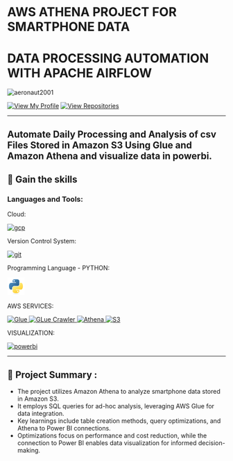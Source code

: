# AWS ATHENA PROJECT FOR SMARTPHONE DATA





# DATA PROCESSING AUTOMATION WITH APACHE AIRFLOW
 
 <p align="left"> <img src="https://komarev.com/ghpvc/?username=aeronaut2001&label=Profile%20views&color=0e75b6&style=flat" alt="aeronaut2001" /> </p>
 
[![View My Profile](https://img.shields.io/badge/View-My_Profile-green?logo=GitHub)](https://github.com/aeronaut2001) 
 [![View Repositories](https://img.shields.io/badge/View-My_Repositories-blue?logo=GitHub)](https://github.com/aeronaut2001?tab=repositories)

---

## Automate Daily Processing and Analysis of csv Files Stored in Amazon S3 Using Glue and Amazon Athena and visualize data in powerbi.
📝 Gain the skills 
---

 <h3 align="left">Languages and Tools:</h3>

<p align="left"> Cloud: </p>

<a href="https://aws.amazon.com" target="_blank" rel="noreferrer"> <img src="https://upload.wikimedia.org/wikipedia/commons/9/93/Amazon_Web_Services_Logo.svg" alt="gcp" width="40" height="40"/> </a> </p>

<p align="left"> Version Control System: </p>

 <a href="https://git-scm.com/" target="_blank" rel="noreferrer"> <img src="https://www.vectorlogo.zone/logos/git-scm/git-scm-icon.svg" alt="git" width="40" height="40"/> </a> </p>

<p align="left"> Programming Language - PYTHON: </p>
    <a href="https://www.python.org" target="_blank" rel="noreferrer"> <img src="https://raw.githubusercontent.com/devicons/devicon/master/icons/python/python-original.svg" alt="python" width="40" height="40"/> </a> 

<p align="left"> AWS SERVICES: </p> 
  <a href="https://aws.amazon.com" target="_blank" rel="noreferrer"> <img src="https://svglogos.net/wp-content/uploads/aws-glue.svg" alt="Glue" width="40" height="40"/> </a> 
  <a href="https://aws.amazon.com" target="_blank" rel="noreferrer"> <img src="https://th.bing.com/th/id/OIP.AWF828U5z7rXUKN2G7SdxgAAAA?rs=1&pid=ImgDetMain" alt="GLue Crawler" width="40" height="40"/> </a> 
  <a href="https://aws.amazon.com" target="_blank" rel="noreferrer"> <img src="https://icon.icepanel.io/AWS/svg/Analytics/Athena.svg" alt="Athena" width="40" height="40"/> </a> 
<a href="https://aws.amazon.com" target="_blank" rel="noreferrer"> <img src="https://icon.icepanel.io/AWS/svg/Storage/Simple-Storage-Service.svg" alt="S3" width="40" height="40"/> </a> </p>

<p align="left"> VISUALIZATION: </p> 
<a href="https://app.powerbi.com/" target="_blank" rel="noreferrer"> <img src="https://th.bing.com/th/id/OIP._u15lNb4_Xdfz7i4A69_6AHaIG?rs=1&pid=ImgDetMain" alt="powerbi" width="40" height="40"/> </a></p>
 
 ---

## 📙 Project Summary :

- The project utilizes Amazon Athena to analyze smartphone data stored in Amazon S3.
- It employs SQL queries for ad-hoc analysis, leveraging AWS Glue for data integration.
- Key learnings include table creation methods, query optimizations, and Athena to Power BI connections.
- Optimizations focus on performance and cost reduction, while the connection to Power BI enables data visualization for informed decision-making.

